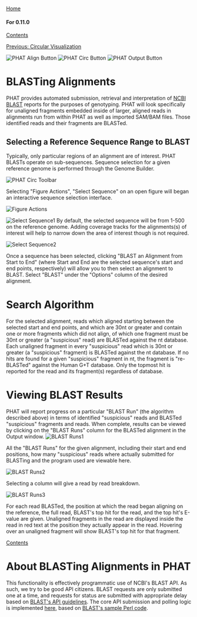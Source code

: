 [Home](https://chgibb.github.io/PHATDocs/)

#### For 0.11.0
[Contents](https://chgibb.github.io/PHATDocs/docs/releases/0.11.0/home)

[Previous: Circular Visualization](https://chgibb.github.io/PHATDocs/docs/releases/0.11.0/circularVisualization)

![PHAT Align Button](https://chgibb.github.io//PHATDocs/docs/releases/0.11.0/AlignButton.png)
![PHAT Circ Button](https://chgibb.github.io//PHATDocs/docs/releases/0.11.0/CircButton.png)
![PHAT Output Button](https://chgibb.github.io//PHATDocs/docs/releases/0.11.0/OutputButton.png)

# BLASTing Alignments
PHAT provides automated submission, retrieval and interpretation of [NCBI](https://www.ncbi.nlm.nih.gov/) [BLAST](https://blast.ncbi.nlm.nih.gov/Blast.cgi) reports for the purposes of genotyping. PHAT will look specifically for unaligned fragments embedded inside of larger, aligned reads in alignments run from within PHAT as well as imported SAM/BAM files. Those identified reads and their fragments are BLASTed.

## Selecting a Reference Sequence Range to BLAST
Typically, only particular regions of an alignment are of interest. PHAT BLASTs operate on sub-sequences. Sequence selection for a given reference genome is performed through the Genome Builder.

![PHAT Circ Toolbar](https://chgibb.github.io/PHATDocs/docs/releases/0.11.0/CircToolbar2.png)

Selecting "Figure Actions", "Select Sequence" on an open figure will began an interactive sequence selection interface.

![Figure Actions](https://chgibb.github.io/PHATDocs/docs/releases/0.11.0/figureActions1.png)


![Select Sequence1](https://chgibb.github.io/PHATDocs/docs/releases/0.11.0/selectSequence1.png)
By default, the selected sequence will be from 1-500 on the reference genome. Adding coverage tracks for the alignments(s) of interest will help to narrow down the area of interest though is not required.

![Select Sequence2](https://chgibb.github.io/PHATDocs/docs/releases/0.11.0/selectSequence2.png)

Once a sequence has been selected, clicking "BLAST an Alignment from Start to End" (where Start and End are the selected sequence's start and end points, respectively) will allow you to then select an alignment to BLAST. Select "BLAST" under the "Options" column of the desired alignment.

# Search Algorithm
For the selected alignment, reads which aligned starting between the selected start and end points, and which are 30nt or greater and contain one or more fragments which did not align, of which one fragment must be 30nt or greater (a "suspicious" read) are BLASTed against the nt database. Each unaligned fragment in every "suspicious" read which is 30nt or greater (a "suspicious" fragment) is BLASTed against the nt database. If no hits are found for a given "suspicious" fragment in nt, the fragment is "re-BLASTed" against the Human G+T database. Only the topmost hit is reported for the read and its fragment(s) regardless of database.

# Viewing BLAST Results
PHAT will report progress on a particular "BLAST Run" (the algorithm described above) in terms of identified "suspicious" reads and BLASTed "suspicious" fragments and reads. When complete, results can be viewed by clicking on the "BLAST Runs" column for the BLASTed alignment in the Output window.
![BLAST Runs1](https://chgibb.github.io/PHATDocs/docs/releases/0.11.0/alignBLASTRuns1.png)

All the "BLAST Runs" for the given alignment, including their start and end positions, how many "suspicious" reads where actually submitted for BLASTing and the program used are viewable here.

![BLAST Runs2](https://chgibb.github.io/PHATDocs/docs/releases/0.11.0/alignBLASTRuns2.png)

Selecting a column will give a read by read breakdown.

![BLAST Runs3](https://chgibb.github.io/PHATDocs/docs/releases/0.11.0/alignBLASTRuns3.png)

For each read BLASTed, the position at which the read began aligning on the reference, the full read, BLAST's top hit for the read, and the top hit's E-value are given. Unaligned fragments in the read are displayed inside the read in red text at the position they actually appear in the read. Hovering over an unaligned fragment will show BLAST's top hit for that fragment.

[Contents](https://chgibb.github.io/PHATDocs/docs/releases/0.11.0/home)

# About BLASTing Alignments in PHAT
This functionality is effectively programmatic use of NCBI's BLAST API. As such, we try to be good API citizens. BLAST requests are only submitted one at a time, and requests for status are submitted with appropriate delay based on [BLAST's API guidelines](https://blast.ncbi.nlm.nih.gov/Blast.cgi?CMD=Web&PAGE_TYPE=BlastDocs&DOC_TYPE=DeveloperInfo). The core API submission and polling logic is implemented [here](https://github.com/chgibb/PHAT/blob/0.11.0/src/BLASTSegmentProcess.ts), based on [BLAST's sample Perl code](https://blast.ncbi.nlm.nih.gov/docs/web_blast.pl).
